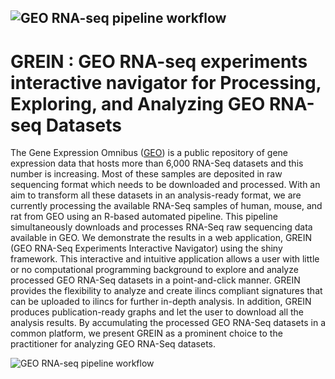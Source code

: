 ![GEO RNA-seq pipeline workflow](../master/www/images/logo1c_icon.png=50x50)
---
# GREIN : GEO RNA-seq experiments interactive navigator for Processing, Exploring, and Analyzing GEO RNA-seq Datasets

The Gene Expression Omnibus ([GEO](https://www.ncbi.nlm.nih.gov/geo/)) is a public repository of gene expression data 
that hosts more than 6,000 RNA-Seq datasets and this number is increasing. Most of these samples are deposited in raw sequencing 
format which needs to be downloaded and processed. With an aim to transform all these datasets in an analysis-ready format, 
we are currently processing the available RNA-Seq samples of human, mouse, and rat from GEO using an R-based automated pipeline. 
This pipeline simultaneously downloads and processes RNA-Seq raw sequencing data available in GEO. We demonstrate the results in a web 
application, GREIN (GEO RNA-Seq Experiments Interactive Navigator) using the shiny framework. This interactive and intuitive application allows a user 
with little or no computational programming background to explore and analyze processed GEO RNA-Seq datasets in a point-and-click manner. 
GREIN provides the flexibility to analyze and create ilincs compliant signatures that can be uploaded to ilincs for further in-depth analysis. 
In addition, GREIN produces publication-ready graphs and let the user to download all the analysis results. By accumulating the processed 
GEO RNA-Seq datasets in a common platform, we present GREIN as a prominent choice to the practitioner for analyzing GEO RNA-Seq datasets.

![GEO RNA-seq pipeline workflow](../master/www/images/About_steps2.png)